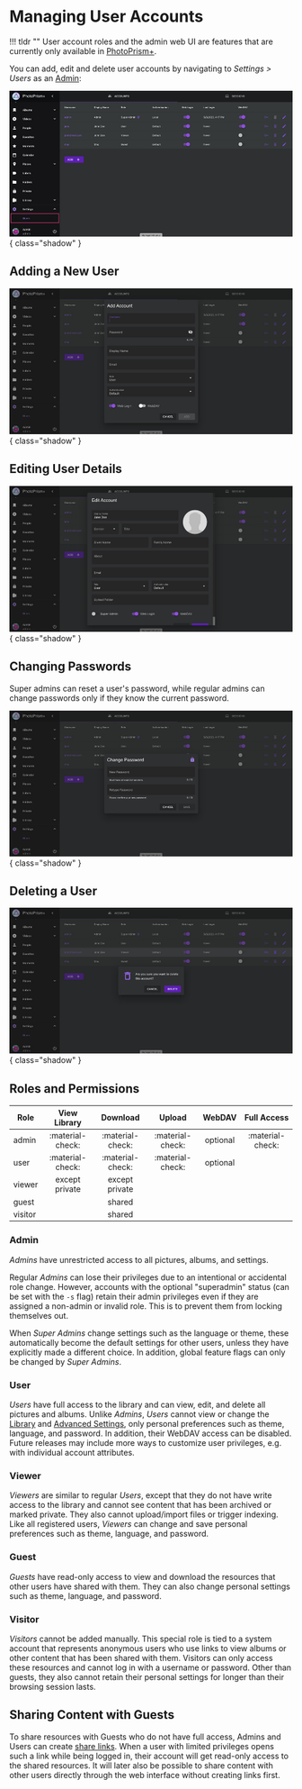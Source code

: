 # Managing User Accounts

!!! tldr ""
    User account roles and the admin web UI are features that are currently only available in [PhotoPrism+](https://www.photoprism.app/editions#compare).

You can add, edit and delete user accounts by navigating to *Settings > Users* as an [Admin](#admin):

![Screenshot](img/users.jpg){ class="shadow" }

## Adding a New User

![Screenshot](img/users-add.jpg){ class="shadow" }

## Editing User Details

![Screenshot](img/users-edit.jpg){ class="shadow" }

## Changing Passwords

Super admins can reset a user's password, while regular admins can change passwords only if they know the current password.

![Screenshot](img/users-change-pw.jpg){ class="shadow" }

## Deleting a User

![Screenshot](img/users-delete.jpg){ class="shadow" }

## Roles and Permissions

| Role    |   View Library   |     Download     |      Upload      |  WebDAV  |   Full Access    |
|---------|:----------------:|:----------------:|:----------------:|:--------:|:----------------:|
| admin   | :material-check: | :material-check: | :material-check: | optional | :material-check: |
| user    | :material-check: | :material-check: | :material-check: | optional |                  | 
| viewer  |  except private  |  except private  |                  |          |                  |
| guest   |                  |      shared      |                  |          |                  |
| visitor |                  |      shared      |                  |          |                  |

### Admin

*Admins* have unrestricted access to all pictures, albums, and settings.

Regular *Admins* can lose their privileges due to an intentional or accidental role change. However, accounts with the optional "superadmin" status (can be set with the `-s` flag) retain their admin privileges even if they are assigned a non-admin or invalid role. This is to prevent them from locking themselves out.

When *Super Admins* change settings such as the language or theme, these automatically become the default settings for other users, unless they have explicitly made a different choice. In addition, global feature flags can only be changed by *Super Admins*.

### User

*Users* have full access to the library and can view, edit, and delete all pictures and albums. Unlike *Admins*, *Users* cannot view or change the [Library](https://docs.photoprism.app/user-guide/settings/library/) and [Advanced Settings](https://docs.photoprism.app/user-guide/settings/advanced/), only personal  preferences such as theme, language, and password. In addition, their WebDAV access can be disabled. Future releases may include more ways to customize user privileges, e.g. with individual account attributes.

### Viewer

*Viewers* are similar to regular *Users*, except that they do not have write access to the library and cannot see content that has been archived or marked private. They also cannot upload/import files or trigger indexing. Like all registered users, *Viewers* can change and save personal preferences such as theme, language, and password.

### Guest

*Guests* have read-only access to view and download the resources that other users have shared with them. They can also change personal settings such as theme, language, and password.

### Visitor

*Visitors* cannot be added manually. This special role is tied to a system account that represents anonymous users who use links to view albums or other content that has been shared with them. Visitors can only access these resources and cannot log in with a username or password. Other than guests, they also cannot retain their personal settings for longer than their browsing session lasts.

## Sharing Content with Guests
To share resources with Guests who do not have full access, Admins and Users can create [share links](../share/index.md). When a user with limited privileges opens such a link while being logged in, their account will get read-only access to the shared resources. It will later also be possible to share content with other users directly through the web interface without creating links first.
